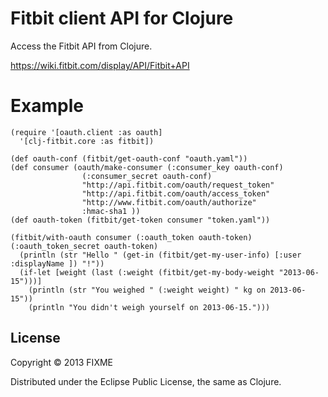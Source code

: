 # Fitbit client API for Clojure #

Access the Fitbit API from Clojure.

https://wiki.fitbit.com/display/API/Fitbit+API

# Example

    (require '[oauth.client :as oauth]
      '[clj-fitbit.core :as fitbit])

    (def oauth-conf (fitbit/get-oauth-conf "oauth.yaml"))
    (def consumer (oauth/make-consumer (:consumer_key oauth-conf)
                    (:consumer_secret oauth-conf)
                    "http://api.fitbit.com/oauth/request_token"
                    "http://api.fitbit.com/oauth/access_token"
                    "http://www.fitbit.com/oauth/authorize"
                    :hmac-sha1 ))
    (def oauth-token (fitbit/get-token consumer "token.yaml"))

    (fitbit/with-oauth consumer (:oauth_token oauth-token) (:oauth_token_secret oauth-token)
      (println (str "Hello " (get-in (fitbit/get-my-user-info) [:user :displayName ]) "!"))
      (if-let [weight (last (:weight (fitbit/get-my-body-weight "2013-06-15")))]
        (println (str "You weighed " (:weight weight) " kg on 2013-06-15"))
        (println "You didn't weigh yourself on 2013-06-15.")))





## License

Copyright © 2013 FIXME

Distributed under the Eclipse Public License, the same as Clojure.
